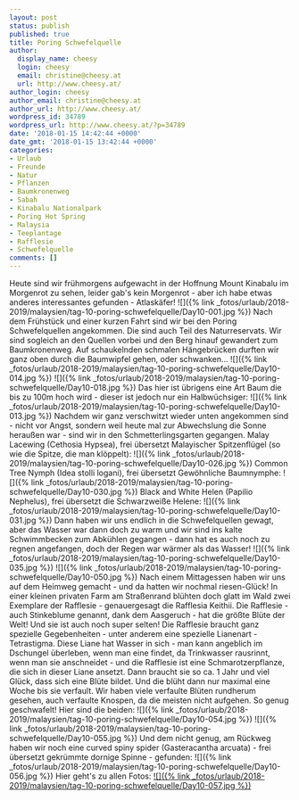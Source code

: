 ```yaml
---
layout: post
status: publish
published: true
title: Poring Schwefelquelle
author:
  display_name: cheesy
  login: cheesy
  email: christine@cheesy.at
  url: http://www.cheesy.at/
author_login: cheesy
author_email: christine@cheesy.at
author_url: http://www.cheesy.at/
wordpress_id: 34789
wordpress_url: http://www.cheesy.at/?p=34789
date: '2018-01-15 14:42:44 +0000'
date_gmt: '2018-01-15 13:42:44 +0000'
categories:
- Urlaub
- Freunde
- Natur
- Pflanzen
- Baumkronenweg
- Sabah
- Kinabalu Nationalpark
- Poring Hot Spring
- Malaysia
- Teeplantage
- Rafflesie
- Schwefelquelle
comments: []
---
```

Heute sind wir frühmorgens aufgewacht in der Hoffnung Mount Kinabalu im Morgenrot zu sehen, leider gab's kein Morgenrot - aber ich habe etwas anderes interessantes gefunden - Atlaskäfer!
![]({% link _fotos/urlaub/2018-2019/malaysien/tag-10-poring-schwefelquelle/Day10-001.jpg %})
Nach dem Frühstück und einer kurzen Fahrt sind wir bei den Poring Schwefelquellen angekommen. Die sind auch Teil des Naturreservats. Wir sind sogleich an den Quellen vorbei und den Berg hinauf gewandert zum Baumkronenweg. Auf schaukelnden schmalen Hängebrücken durften wir ganz oben durch die Baumwipfel gehen, oder schwanken...
![]({% link _fotos/urlaub/2018-2019/malaysien/tag-10-poring-schwefelquelle/Day10-014.jpg %})
![]({% link _fotos/urlaub/2018-2019/malaysien/tag-10-poring-schwefelquelle/Day10-018.jpg %})
Das hier ist übrigens eine Art Baum die bis zu 100m hoch wird - dieser ist jedoch nur ein Halbwüchsiger:
![]({% link _fotos/urlaub/2018-2019/malaysien/tag-10-poring-schwefelquelle/Day10-013.jpg %})
Nachdem wir ganz verschwitzt wieder unten angekommen sind - nicht vor Angst, sondern weil heute mal zur Abwechslung die Sonne heraußen war - sind wir in den Schmetterlingsgarten gegangen.
Malay Lacewing (Cethosia Hypsea), frei übersetzt Malayischer Spitzenflügel (so wie die Spitze, die man klöppelt):
 ![]({% link _fotos/urlaub/2018-2019/malaysien/tag-10-poring-schwefelquelle/Day10-026.jpg %})
Common Tree Nymph (Idea stolli logani), frei übersetzt Gewöhnliche Baumnymphe:
 ![]({% link _fotos/urlaub/2018-2019/malaysien/tag-10-poring-schwefelquelle/Day10-030.jpg %})
Black and White Helen (Papilio Nephelus), frei übersetzt die Schwarzweiße Helene:
 ![]({% link _fotos/urlaub/2018-2019/malaysien/tag-10-poring-schwefelquelle/Day10-031.jpg %})
Dann haben wir uns endlich in die Schwefelquellen gewagt, aber das Wasser war dann doch zu warm und wir sind ins kalte Schwimmbecken zum Abkühlen gegangen - dann hat es auch noch zu regnen angefangen, doch der Regen war wärmer als das Wasser!
![]({% link _fotos/urlaub/2018-2019/malaysien/tag-10-poring-schwefelquelle/Day10-035.jpg %})
![]({% link _fotos/urlaub/2018-2019/malaysien/tag-10-poring-schwefelquelle/Day10-050.jpg %})
Nach einem Mittagessen haben wir uns auf dem Heimweg gemacht - und da hatten wir nochmal riesen-Glück! In einer kleinen privaten Farm am Straßenrand blühten doch glatt im Wald zwei Exemplare der Rafflesie - genauergesagt die Rafflesia Keithii. Die Rafflesie - auch Stinkeblume genannt, dank dem Aasgeruch - hat die größte Blüte der Welt! Und sie ist auch noch super selten! Die Rafflesie braucht ganz spezielle Gegebenheiten - unter anderem eine spezielle Lianenart - Tetrastigma. Diese Liane hat Wasser in sich - man kann angeblich im Dschungel überleben, wenn man eine findet, da Trinkwasser rausrinnt, wenn man sie anschneidet - und die Rafflesie ist eine Schmarotzerpflanze, die sich in dieser Liane ansetzt. Dann braucht sie so ca. 1 Jahr und viel Glück, dass sich eine Blüte bildet. Und die blüht dann nur maximal eine Woche bis sie verfault. Wir haben viele verfaulte Blüten rundherum gesehen, auch verfaulte Knospen, da die meisten nicht aufgehen. So genug geschwafelt! Hier sind die beiden:
![]({% link _fotos/urlaub/2018-2019/malaysien/tag-10-poring-schwefelquelle/Day10-054.jpg %})
![]({% link _fotos/urlaub/2018-2019/malaysien/tag-10-poring-schwefelquelle/Day10-055.jpg %})
Und dem nicht genug, am Rückweg haben wir noch eine curved spiny spider (Gasteracantha arcuata) - frei übersetzt gekrümmte dornige Spinne - gefunden:
![]({% link _fotos/urlaub/2018-2019/malaysien/tag-10-poring-schwefelquelle/Day10-056.jpg %})
Hier geht's zu allen Fotos:
[![]({% link _fotos/urlaub/2018-2019/malaysien/tag-10-poring-schwefelquelle/Day10-057.jpg %})](http://www.cheesy.at/fotos/urlaub/malaysien/tag-10-poring-schwefelquelle/)
